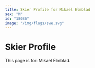 ```yaml
---
title: Skier Profile for Mikael Elmblad
sex: "M"
id: "18086"
image: "/img/flags/swe.svg" 
---
```


# Skier Profile

This page is for: Mikael Elmblad.
    